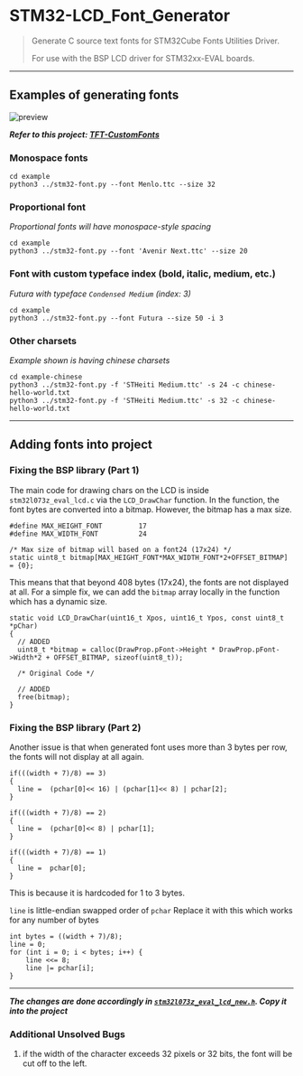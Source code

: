 # STM32-LCD_Font_Generator

> Generate C source text fonts for STM32Cube Fonts Utilities Driver.
> 
> For use with the BSP LCD driver for STM32xx-EVAL boards.

--- 

## Examples of generating fonts

![preview](preview.jpg)

***Refer to this project: [TFT-CustomFonts](https://github.com/zst-embedded/STM32L073VZT6-Learning_Projects/tree/master/projects/TFT-CustomFonts)***

### Monospace fonts

    cd example
    python3 ../stm32-font.py --font Menlo.ttc --size 32

### Proportional font

*Proportional fonts will have monospace-style spacing*

    cd example
    python3 ../stm32-font.py --font 'Avenir Next.ttc' --size 20

### Font with custom typeface index (bold, italic, medium, etc.)

*Futura with typeface `Condensed Medium` (index: 3)*

    cd example
    python3 ../stm32-font.py --font Futura --size 50 -i 3 

### Other charsets

*Example shown is having chinese charsets*

    cd example-chinese
    python3 ../stm32-font.py -f 'STHeiti Medium.ttc' -s 24 -c chinese-hello-world.txt 
    python3 ../stm32-font.py -f 'STHeiti Medium.ttc' -s 32 -c chinese-hello-world.txt 

--- 

## Adding fonts into project

### Fixing the BSP library (Part 1)

The main code for drawing chars on the LCD is inside `stm32l073z_eval_lcd.c` via the `LCD_DrawChar` function.
In the function, the font bytes are converted into a bitmap. However, the bitmap has a max size.

    #define MAX_HEIGHT_FONT         17
    #define MAX_WIDTH_FONT          24

    /* Max size of bitmap will based on a font24 (17x24) */
    static uint8_t bitmap[MAX_HEIGHT_FONT*MAX_WIDTH_FONT*2+OFFSET_BITMAP] = {0};

This means that that beyond 408 bytes (17x24), the fonts are not displayed at all.
For a simple fix, we can add the `bitmap` array locally in the function which has a dynamic size.

    static void LCD_DrawChar(uint16_t Xpos, uint16_t Ypos, const uint8_t *pChar)
    {
      // ADDED
      uint8_t *bitmap = calloc(DrawProp.pFont->Height * DrawProp.pFont->Width*2 + OFFSET_BITMAP, sizeof(uint8_t));

      /* Original Code */

      // ADDED
      free(bitmap);
    }

### Fixing the BSP library (Part 2)

Another issue is that when generated font uses more than 3 bytes per row, the fonts will not display at all again.

    if(((width + 7)/8) == 3)
    {
      line =  (pchar[0]<< 16) | (pchar[1]<< 8) | pchar[2];
    }
    
    if(((width + 7)/8) == 2)
    {
      line =  (pchar[0]<< 8) | pchar[1];
    }
    
    if(((width + 7)/8) == 1)
    {
      line =  pchar[0];
    }   

This is because it is hardcoded for 1 to 3 bytes. 

`line` is little-endian swapped order of `pchar` 
Replace it with this which works for any number of bytes

    int bytes = ((width + 7)/8);
    line = 0;
    for (int i = 0; i < bytes; i++) {
        line <<= 8;
        line |= pchar[i];
    }

---

***The changes are done accordingly in [`stm32l073z_eval_lcd_new.h`](stm32l073z_eval_lcd_new.h). Copy it into the project***


### Additional Unsolved Bugs

1. if the width of the character exceeds 32 pixels or 32 bits, the font will be cut off to the left.

